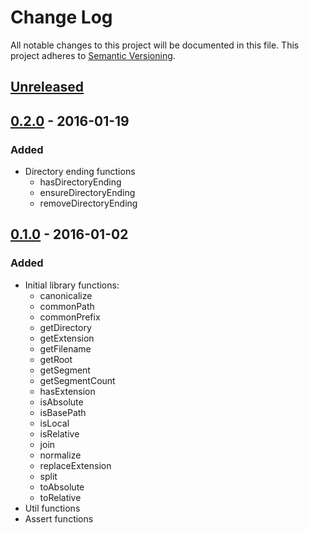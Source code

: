 # Change Log
All notable changes to this project will be documented in this file.
This project adheres to [Semantic Versioning](http://semver.org/).

## [Unreleased]

## [0.2.0] - 2016-01-19
### Added
- Directory ending functions
  * hasDirectoryEnding
  * ensureDirectoryEnding
  * removeDirectoryEnding

## [0.1.0] - 2016-01-02
### Added
- Initial library functions:
  * canonicalize
  * commonPath
  * commonPrefix
  * getDirectory
  * getExtension
  * getFilename
  * getRoot
  * getSegment
  * getSegmentCount
  * hasExtension
  * isAbsolute
  * isBasePath
  * isLocal
  * isRelative
  * join
  * normalize
  * replaceExtension
  * split
  * toAbsolute
  * toRelative
- Util functions
- Assert functions

[Unreleased]: https://github.com/oss6/path-util/compare/v0.2.0...HEAD
[0.2.0]: https://github.com/oss6/path-util/releases/tag/v0.2.0
[0.1.0]: https://github.com/oss6/path-util/releases/tag/v0.1.0
